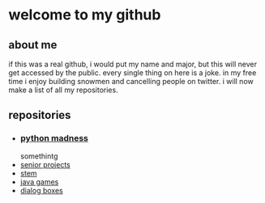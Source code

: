 # welcome to my github

## about me
if this was a real github, i would put my name and major, but this will never get accessed by the public.  every single thing on here is a joke.  in my free time i enjoy building snowmen and cancelling people on twitter.  i will now make a list of all my repositories.  

## repositories

- ### [python madness](https://github.com/deadfishh/python-madness)
    somethintg
- [senior projects](https://github.com/deadfishh/senior-shit)
- [stem](https://github.com/deadfishh/stem)
- [java games](https://github.com/deadfishh/games)
- [dialog boxes](https://github.com/deadfishh/dialog-boxes)
